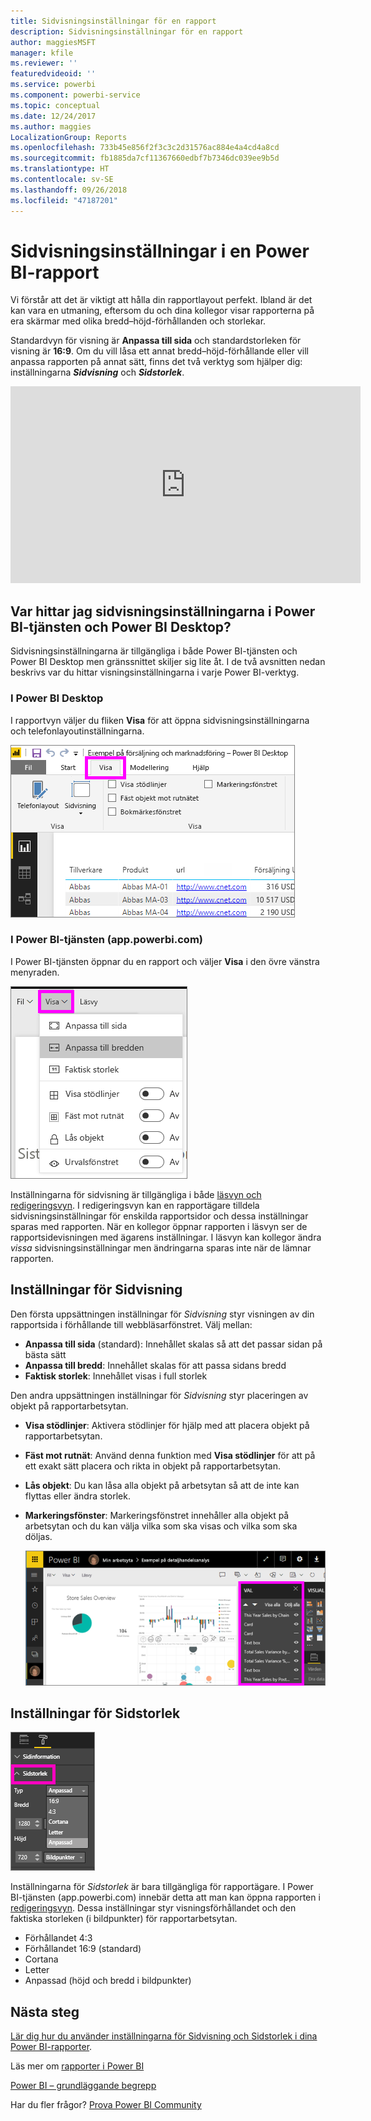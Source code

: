 ```yaml
---
title: Sidvisningsinställningar för en rapport
description: Sidvisningsinställningar för en rapport
author: maggiesMSFT
manager: kfile
ms.reviewer: ''
featuredvideoid: ''
ms.service: powerbi
ms.component: powerbi-service
ms.topic: conceptual
ms.date: 12/24/2017
ms.author: maggies
LocalizationGroup: Reports
ms.openlocfilehash: 733b45e856f2f3c3c2d31576ac884e4a4cd4a8cd
ms.sourcegitcommit: fb1885da7cf11367660edbf7b7346dc039ee9b5d
ms.translationtype: HT
ms.contentlocale: sv-SE
ms.lasthandoff: 09/26/2018
ms.locfileid: "47187201"
---
```

# <a name="page-display-settings-in-a-power-bi-report"></a>Sidvisningsinställningar i en Power BI-rapport
Vi förstår att det är viktigt att hålla din rapportlayout perfekt. Ibland är det kan vara en utmaning, eftersom du och dina kollegor visar rapporterna på era skärmar med olika bredd–höjd-förhållanden och storlekar. 

Standardvyn för visning är **Anpassa till sida** och standardstorleken för visning är **16:9**. Om du vill låsa ett annat bredd–höjd-förhållande eller vill anpassa rapporten på annat sätt, finns det två verktyg som hjälper dig: inställningarna ***Sidvisning*** och ***Sidstorlek***.

<iframe width="560" height="315" src="https://www.youtube.com/embed/5tg-OXzxe2g" frameborder="0" allowfullscreen></iframe>


## <a name="where-to-find-page-view-settings-in-power-bi-service-and-power-bi-desktop"></a>Var hittar jag sidvisningsinställningarna i Power BI-tjänsten och Power BI Desktop?
Sidvisningsinställningarna är tillgängliga i både Power BI-tjänsten och Power BI Desktop men gränssnittet skiljer sig lite åt. I de två avsnitten nedan beskrivs var du hittar visningsinställningarna i varje Power BI-verktyg.

### <a name="in-power-bi-desktop"></a>I Power BI Desktop
I rapportvyn väljer du fliken **Visa** för att öppna sidvisningsinställningarna och telefonlayoutinställningarna.

  ![markeringsfönster](media/power-bi-report-display-settings/power-bi-desktop-view-settings.png)

### <a name="in-power-bi-service-apppowerbicom"></a>I Power BI-tjänsten (app.powerbi.com)
I Power BI-tjänsten öppnar du en rapport och väljer **Visa** i den övre vänstra menyraden.

![](media/power-bi-report-display-settings/power-bi-change-page-view.png)

Inställningarna för sidvisning är tillgängliga i både [läsvyn och redigeringsvyn](consumer/end-user-reading-view.md). I redigeringsvyn kan en rapportägare tilldela sidvisningsinställningar för enskilda rapportsidor och dessa inställningar sparas med rapporten. När en kollegor öppnar rapporten i läsvyn ser de rapportsidevisningen med ägarens inställningar.  I läsvyn kan kollegor ändra *vissa* sidvisningsinställningar men ändringarna sparas inte när de lämnar rapporten.

##    <a name="page-view-settings"></a>Inställningar för Sidvisning
Den första uppsättningen inställningar för *Sidvisning* styr visningen av din rapportsida i förhållande till webbläsarfönstret.  Välj mellan:

* **Anpassa till sida** (standard): Innehållet skalas så att det passar sidan på bästa sätt
* **Anpassa till bredd**: Innehållet skalas för att passa sidans bredd
* **Faktisk storlek**: Innehållet visas i full storlek

Den andra uppsättningen inställningar för *Sidvisning* styr placeringen av objekt på rapportarbetsytan.

* **Visa stödlinjer**: Aktivera stödlinjer för hjälp med att placera objekt på rapportarbetsytan.
* **Fäst mot rutnät**: Använd denna funktion med **Visa stödlinjer** för att på ett exakt sätt placera och rikta in objekt på rapportarbetsytan. 
* **Lås objekt**: Du kan låsa alla objekt på arbetsytan så att de inte kan flyttas eller ändra storlek.
* **Markeringsfönster**: Markeringsfönstret innehåller alla objekt på arbetsytan och du kan välja vilka som ska visas och vilka som ska döljas.

    ![markeringsfönster](media/power-bi-report-display-settings/power-bi-selection-pane.png)



## <a name="page-size-settings"></a>Inställningar för Sidstorlek
![](media/power-bi-report-display-settings/power-bi--page-size.png)

Inställningarna för *Sidstorlek* är bara tillgängliga för rapportägare. I Power BI-tjänsten (app.powerbi.com) innebär detta att man kan öppna rapporten i [redigeringsvyn](consumer/end-user-reading-view.md). Dessa inställningar styr visningsförhållandet och den faktiska storleken (i bildpunkter) för rapportarbetsytan.   

* Förhållandet 4:3
* Förhållandet 16:9 (standard)
* Cortana
* Letter
* Anpassad (höjd och bredd i bildpunkter)

## <a name="next-steps"></a>Nästa steg
[Lär dig hur du använder inställningarna för Sidvisning och Sidstorlek i dina Power BI-rapporter](consumer/end-user-report-view.md).

Läs mer om [rapporter i Power BI](consumer/end-user-reports.md)

[Power BI – grundläggande begrepp](consumer/end-user-basic-concepts.md)

Har du fler frågor? [Prova Power BI Community](http://community.powerbi.com/)

